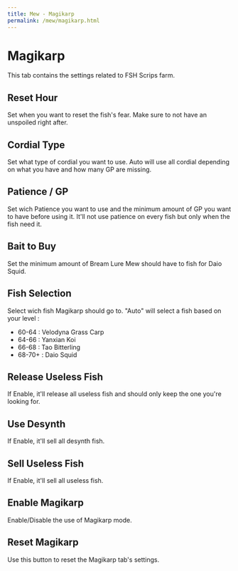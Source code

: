 ```yaml
---
title: Mew - Magikarp
permalink: /mew/magikarp.html
---
```


# Magikarp
This tab contains the settings related to FSH Scrips farm.

## Reset Hour
Set when you want to reset the fish's fear. Make sure to not have an unspoiled right after.

## Cordial Type
Set what type of cordial you want to use. Auto will use all cordial depending on what you have and how many GP are missing.

## Patience / GP
Set wich Patience you want to use and the minimum amount of GP you want to have before using it. It'll not use patience on every fish but only when the fish need it.

## Bait to Buy
Set the minimum amount of Bream Lure Mew should have to fish for Daio Squid.

## Fish Selection
Select wich fish Magikarp should go to. 
"Auto" will select a fish based on your level :
 * 60-64 : Velodyna Grass Carp
 * 64-66 : Yanxian Koi
 * 66-68 : Tao Bitterling
 * 68-70+ : Daio Squid

## Release Useless Fish
If Enable, it'll release all useless fish and should only keep the one you're looking for.

## Use Desynth
If Enable, it'll sell all desynth fish.

## Sell Useless Fish
If Enable, it'll sell all useless fish.

## Enable Magikarp
Enable/Disable the use of Magikarp mode.

## Reset Magikarp
Use this button to reset the Magikarp tab's settings.
